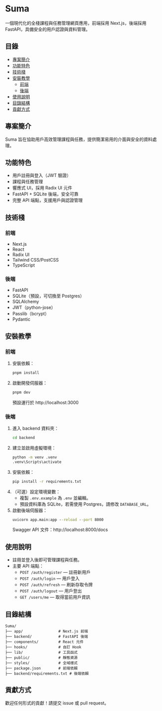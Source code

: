# Suma

一個現代化的全棧課程與任務管理網頁應用，前端採用 Next.js，後端採用 FastAPI，具備安全的用戶認證與資料管理。

## 目錄
- [專案簡介](#專案簡介)
- [功能特色](#功能特色)
- [技術棧](#技術棧)
- [安裝教學](#安裝教學)
  - [前端](#前端)
  - [後端](#後端)
- [使用說明](#使用說明)
- [目錄結構](#目錄結構)
- [貢獻方式](#貢獻方式)


## 專案簡介
Suma 旨在協助用戶高效管理課程與任務，提供簡潔易用的介面與安全的資料處理。

## 功能特色
- 用戶註冊與登入（JWT 驗證）
- 課程與任務管理
- 響應式 UI，採用 Radix UI 元件
- FastAPI + SQLite 後端，安全可靠
- 完整 API 端點，支援用戶與認證管理

## 技術棧
### 前端
- Next.js
- React
- Radix UI
- Tailwind CSS/PostCSS
- TypeScript

### 後端
- FastAPI
- SQLite（預設，可切換至 Postgres）
- SQLAlchemy
- JWT（python-jose）
- Passlib（bcrypt）
- Pydantic

## 安裝教學
### 前端
1. 安裝依賴：
   ```cmd
   pnpm install
   ```
2. 啟動開發伺服器：
   ```cmd
   pnpm dev
   ```
   預設運行於 http://localhost:3000

### 後端
1. 進入 backend 資料夾：
   ```cmd
   cd backend
   ```
2. 建立並啟用虛擬環境：
   ```cmd
   python -m venv .venv
   .venv\Scripts\activate
   ```
3. 安裝依賴：
   ```cmd
   pip install -r requirements.txt
   ```
4. （可選）設定環境變數：
   - 複製 `.env.example` 為 `.env` 並編輯。
   - 預設資料庫為 SQLite，若需使用 Postgres，請修改 `DATABASE_URL`。
5. 啟動後端伺服器：
   ```cmd
   uvicorn app.main:app --reload --port 8000
   ```
   Swagger API 文件：http://localhost:8000/docs

## 使用說明
- 註冊並登入後即可管理課程與任務。
- 主要 API 端點：
  - `POST /auth/register` — 註冊新用戶
  - `POST /auth/login` — 用戶登入
  - `POST /auth/refresh` — 刷新存取令牌
  - `POST /auth/logout` — 用戶登出
  - `GET /users/me` — 取得當前用戶資訊

## 目錄結構
```
Suma/
├── app/                # Next.js 前端
├── backend/            # FastAPI 後端
├── components/         # React 元件
├── hooks/              # 自訂 Hook
├── lib/                # 工具函式
├── public/             # 靜態資源
├── styles/             # 全域樣式
├── package.json        # 前端依賴
├── backend/requirements.txt # 後端依賴
```

## 貢獻方式
歡迎任何形式的貢獻！請提交 issue 或 pull request。

